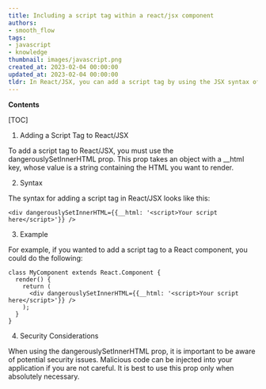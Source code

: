 ```yaml
---
title: Including a script tag within a react/jsx component
authors:
- smooth_flow
tags:
- javascript
- knowledge
thumbnail: images/javascript.png
created_at: 2023-02-04 00:00:00
updated_at: 2023-02-04 00:00:00
tldr: In React/JSX, you can add a script tag by using the JSX syntax of <script>{/* JavaScript code here */}</script>.
---
```


**Contents**

[TOC]

1. Adding a Script Tag to React/JSX

To add a script tag to React/JSX, you must use the dangerouslySetInnerHTML prop. This prop takes an object with a __html key, whose value is a string containing the HTML you want to render.

2. Syntax

The syntax for adding a script tag in React/JSX looks like this:

`<div dangerouslySetInnerHTML={{__html: '<script>Your script here</script>'}} />`

3. Example

For example, if you wanted to add a script tag to a React component, you could do the following:

```
class MyComponent extends React.Component {
  render() {
    return (
      <div dangerouslySetInnerHTML={{__html: '<script>Your script here</script>'}} />
    );
  }
}
```

4. Security Considerations

When using the dangerouslySetInnerHTML prop, it is important to be aware of potential security issues. Malicious code can be injected into your application if you are not careful. It is best to use this prop only when absolutely necessary.
